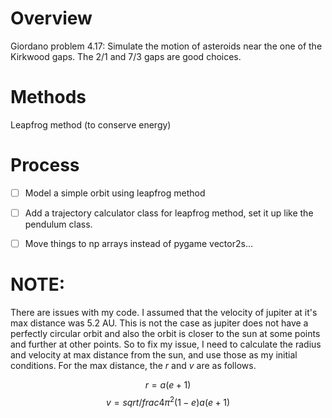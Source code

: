 # Overview

Giordano problem 4.17: Simulate the motion of asteroids near the one of the Kirkwood gaps. The 2/1 and 7/3 gaps are good choices. 

# Methods

Leapfrog method (to conserve energy)

# Process
- [ ] Model a simple orbit using leapfrog method
- [ ] Add a trajectory calculator class for leapfrog method, set it up like the pendulum class. 
- [ ] Move things to np arrays instead of pygame vector2s...


# NOTE:
There are issues with my code. I assumed that the velocity of jupiter at it's max distance was 5.2 AU. This is not the case as jupiter does not have a perfectly circular orbit and also the orbit is closer to the sun at some points and further at other points. So to fix my issue, I need to calculate the radius and velocity at max distance from the sun, and use those as my initial conditions. For the max distance, the $r$ and $v$ are as follows. 

$$r = a(e+1)$$
$$v = sqrt{/frac{4\pi^2(1-e)}{a(e+1)}}$$